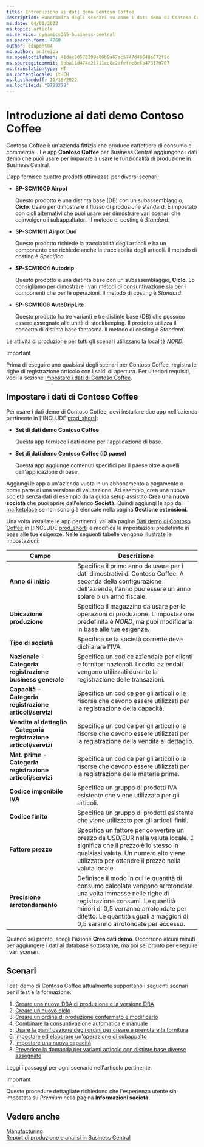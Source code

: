 ```yaml
---
title: Introduzione ai dati demo Contoso Coffee
description: Panoramica degli scenari su come i dati demo di Contoso Coffee possono aiutarti a imparare a usare le funzionalità di produzione in Business Central.
ms.date: 04/01/2022
ms.topic: article
ms.service: dynamics365-business-central
ms.search.form: 4760
author: edupont04
ms.author: andreipa
ms.openlocfilehash: 41dac60578399e09b9a67ac5747d48648a872f9c
ms.sourcegitcommit: 9bba11d474e21711cc8e2afefee8efb473170707
ms.translationtype: HT
ms.contentlocale: it-CH
ms.lasthandoff: 11/18/2022
ms.locfileid: "9788279"
---
```

# <a name="introduction-to-contoso-coffee-demo-data"></a>Introduzione ai dati demo Contoso Coffee

Contoso Coffee è un'azienda fittizia che produce caffettiere di consumo e commerciali. Le app **Contoso Coffee** per Business Central aggiungono i dati demo che puoi usare per imparare a usare le funzionalità di produzione in Business Central.  

L'app fornisce quattro prodotti ottimizzati per diversi scenari:

- **SP-SCM1009 Airpot**  

  Questo prodotto è una distinta base (DB) con un subassemblaggio, **Ciclo**. Usalo per dimostrare il flusso di produzione standard. È impostato con cicli alternativi che puoi usare per dimostrare vari scenari che coinvolgono i subappaltatori. Il metodo di costing è *Standard*.  

- **SP-SCM1011 Airpot Duo**  

  Questo prodotto richiede la tracciabilità degli articoli e ha un componente che richiede anche la tracciabilità degli articoli. Il metodo di costing è *Specifico*.  

- **SP-SCM1004 Autodrip**  

  Questo prodotto è una distinta base con un subassemblaggio, **Ciclo**. Lo consigliamo per dimostrare i vari metodi di consuntivazione sia per i componenti che per le operazioni. Il metodo di costing è *Standard*.

- **SP-SCM1006 AutoDripLite**

  Questo prodotto ha tre varianti e tre distinte base (DB) che possono essere assegnate alle unità di stockkeeping. Il prodotto utilizza il concetto di distinta base fantasma. Il metodo di costing è *Standard*.

Le attività di produzione per tutti gli scenari utilizzano la località *NORD*.  

> [!IMPORTANT]
> Prima di eseguire uno qualsiasi degli scenari per Contoso Coffee, registra le righe di registrazione articolo con i saldi di apertura. Per ulteriori requisiti, vedi la sezione [Impostare i dati di Contoso Coffee](#set-up-contoso-coffee-data).

## <a name="set-up-contoso-coffee-data"></a>Impostare i dati di Contoso Coffee

Per usare i dati demo di Contoso Coffee, devi installare due app nell'azienda pertinente in [!INCLUDE [prod_short](../includes/prod_short.md)]:  

- **Set di dati demo Contoso Coffee**  

    Questa app fornisce i dati demo per l'applicazione di base.  
- **Set di dati demo Contoso Coffee (ID paese)**  

    Questa app aggiunge contenuti specifici per il paese oltre a quelli dell'applicazione di base.

Aggiungi le app a un'azienda vuota in un abbonamento a pagamento o come parte di una versione di valutazione. Ad esempio, crea una nuova società senza dati di esempio dalla guida setup assistito **Crea una nuova società** che puoi aprire dall'elenco **Società**. Quindi aggiungi le app dal [marketplace](../ui-extensions-install-uninstall.md#install) se non sono già elencate nella pagina **Gestione estensioni**.  

Una volta installate le app pertinenti, vai alla pagina [Dati demo di Contoso Coffee](https://businesscentral.dynamics.com/?page=4760) in [!INCLUDE [prod_short](../includes/prod_short.md)] e modifica le impostazioni predefinite in base alle tue esigenze. Nelle seguenti tabelle vengono illustrate le impostazioni:  

|Campo  |Descrizione  |
|---------|---------|
|**Anno di inizio** |Specifica il primo anno da usare per i dati dimostrativi di Contoso Coffee. A seconda della configurazione dell'azienda, l'anno può essere un anno solare o un anno fiscale.|
|**Ubicazione produzione** |Specifica il magazzino da usare per le operazioni di produzione. L'impostazione predefinita è *NORD*, ma puoi modificarla in base alle tue esigenze.|
|**Tipo di società**    |Specifica se la società corrente deve dichiarare l'IVA. |
|**Nazionale - Categoria registrazione business generale**|Specifica un codice aziendale per clienti e fornitori nazionali. I codici aziendali vengono utilizzati durante la registrazione delle transazioni. |
|**Capacità - Categoria registrazione articoli/servizi**    |Specifica un codice per gli articoli o le risorse che devono essere utilizzati per la registrazione della capacità.|
|**Vendita al dettaglio - Categoria registrazione articoli/servizi**    |Specifica un codice per gli articoli o le risorse che devono essere utilizzati per la registrazione della vendita al dettaglio.|
|**Mat. prime - Categoria registrazione articoli/servizi**    |Specifica un codice per gli articoli o le risorse che devono essere utilizzati per la registrazione delle materie prime. |
|**Codice imponibile IVA**    |Specifica un gruppo di prodotti IVA esistente che viene utilizzato per gli articoli.|
|**Codice finito**    |Specifica un gruppo di prodotti esistente che viene utilizzato per gli articoli finiti.|
|**Fattore prezzo**     |Specifica un fattore per convertire un prezzo da USD/EUR nella valuta locale. *1* significa che il prezzo è lo stesso in qualsiasi valuta. Un numero alto viene utilizzato per ottenere il prezzo nella valuta locale. |
|**Precisione arrotondamento**  |Definisce il modo in cui le quantità di consumo calcolate vengono arrotondate una volta immesse nelle righe di registrazione consumi. Le quantità minori di 0,5 verranno arrotondate per difetto. Le quantità uguali a maggiori di 0,5 saranno arrotondate per eccesso.|

Quando sei pronto, scegli l'azione **Crea dati demo**. Occorrono alcuni minuti per aggiungere i dati al database sottostante, ma poi sei pronto per eseguire i vari scenari.  

## <a name="scenarios"></a>Scenari

I dati demo di Contoso Coffee attualmente supportano i seguenti scenari per il test e la formazione:

1. [Creare una nuova DBA di produzione e la versione DBA](create-new-production-bom-version.md)  
2. [Creare un nuovo ciclo](create-new-routing.md)  
3. [Creare un ordine di produzione confermato e modificarlo](create-firm-planned-production-order-change.md)  
4. [Combinare la consuntivazione automatica e manuale](combine-automatic-manual-flushing.md)  
5. [Usare la pianificazione degli ordini per creare e prenotare la fornitura](order-planning-create-reserve-supply.md)  
6. [Impostare ed elaborare un'operazione di subappalto](set-up-process-subcontracting-operation.md)  
7. [Impostare una nuova capacità](set-up-new-capacity.md)  
8. [Prevedere la domanda per varianti articolo con distinte base diverse assegnate](variants.md)  

Leggi i passaggi per ogni scenario nell'articolo pertinente.  

> [!IMPORTANT]
> Queste procedure dettagliate richiedono che l'esperienza utente sia impostata su *Premium* nella pagina **Informazioni società**.

## <a name="see-also"></a>Vedere anche

[Manufacturing](../production-manage-manufacturing.md)  
[Report di produzione e analisi in Business Central](../production-reports.md)  
